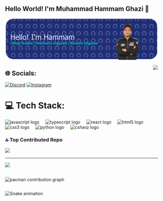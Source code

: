 ## Hello World! I'm Muhammad Hammam Ghazi 👋

![Hammam Ghazi](github-header-banner.png)


<img align="right" height="150" src="https://media4.giphy.com/media/v1.Y2lkPTc5MGI3NjExdWJzY2d2OGV2dmdnb3gyMWM0bzllbjU3eWlqbTVleDBwc3FuMG1raiZlcD12MV9pbnRlcm5hbF9naWZfYnlfaWQmY3Q9Zw/tqfS3mgQU28ko/giphy.gif"  />


## 🌐 Socials:
[![Discord](https://img.shields.io/badge/Discord-%237289DA.svg?logo=discord&logoColor=white)](https://discord.gg/hammamaja) [![Instagram](https://img.shields.io/badge/Instagram-%23E4405F.svg?logo=Instagram&logoColor=white)](https://instagram.com/hmmamghzi) 

# 💻 Tech Stack:
<div align="left">
  <img src="https://cdn.jsdelivr.net/gh/devicons/devicon/icons/javascript/javascript-original.svg" height="30" alt="javascript logo"  />
  <img width="12" />
  <img src="https://cdn.jsdelivr.net/gh/devicons/devicon/icons/typescript/typescript-original.svg" height="30" alt="typescript logo"  />
  <img width="12" />
  <img src="https://cdn.jsdelivr.net/gh/devicons/devicon/icons/react/react-original.svg" height="30" alt="react logo"  />
  <img width="12" />
  <img src="https://cdn.jsdelivr.net/gh/devicons/devicon/icons/html5/html5-original.svg" height="30" alt="html5 logo"  />
  <img width="12" />
  <img src="https://cdn.jsdelivr.net/gh/devicons/devicon/icons/css3/css3-original.svg" height="30" alt="css3 logo"  />
  <img width="12" />
  <img src="https://cdn.jsdelivr.net/gh/devicons/devicon/icons/python/python-original.svg" height="30" alt="python logo"  />
  <img width="12" />
  <img src="https://cdn.jsdelivr.net/gh/devicons/devicon/icons/figma/figma-original.svg" height="30" alt="csharp logo"  />
  </div>


### 🔝 Top Contributed Repo
![](https://github-contributor-stats.vercel.app/api?username=HammamGhzi&limit=5&theme=radical&combine_all_yearly_contributions=true)

---
[![](https://visitcount.itsvg.in/api?id=HammamGhzi&icon=4&color=7)](https://visitcount.itsvg.in)

##

<picture>
  <source media="(prefers-color-scheme: dark)" srcset="https://raw.githubusercontent.com/HammamGhzi/HammamGhzi/output/pacman-contribution-graph-dark.svg">
  <source media="(prefers-color-scheme: light)" srcset="https://raw.githubusercontent.com/HammamGhzi/HammamGhzi/output/pacman-contribution-graph.svg">
  <img alt="pacman contribution graph" src="https://raw.githubusercontent.com/HammamGhzi/HammamGhzi/output/pacman-contribution-graph.svg">
</picture>

##
<img src="https://raw.githubusercontent.com/HammamGhzi/HammamGhzi/output/snake.svg" alt="Snake animation" />

##

<!-- Proudly created with GPRM ( https://gprm.itsvg.in ) -->
